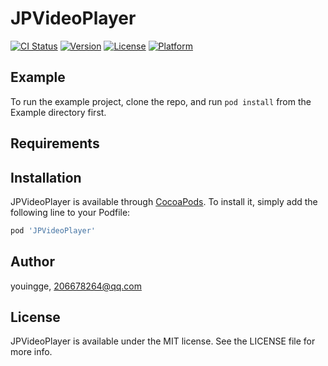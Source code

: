 # JPVideoPlayer

[![CI Status](https://img.shields.io/travis/youingge/JPVideoPlayer.svg?style=flat)](https://travis-ci.org/youingge/JPVideoPlayer)
[![Version](https://img.shields.io/cocoapods/v/JPVideoPlayer.svg?style=flat)](https://cocoapods.org/pods/JPVideoPlayer)
[![License](https://img.shields.io/cocoapods/l/JPVideoPlayer.svg?style=flat)](https://cocoapods.org/pods/JPVideoPlayer)
[![Platform](https://img.shields.io/cocoapods/p/JPVideoPlayer.svg?style=flat)](https://cocoapods.org/pods/JPVideoPlayer)

## Example

To run the example project, clone the repo, and run `pod install` from the Example directory first.

## Requirements

## Installation

JPVideoPlayer is available through [CocoaPods](https://cocoapods.org). To install
it, simply add the following line to your Podfile:

```ruby
pod 'JPVideoPlayer'
```

## Author

youingge, 206678264@qq.com

## License

JPVideoPlayer is available under the MIT license. See the LICENSE file for more info.
